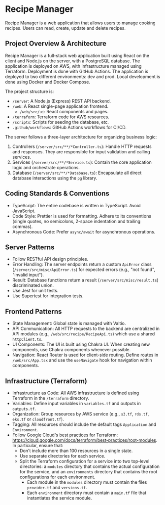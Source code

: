 # Recipe Manager

Recipe Manager is a web application that allows users to manage cooking recipes. Users can read, create, update and delete recipes.

## Project Overview & Architecture

Recipe Manager is a full-stack web application built using React on the client and Node.js on the server, with a PostgreSQL database. The application is deployed on AWS, with infrastructure managed using Terraform. Deployment is done with GitHub Actions. The application is deployed to two different environments: dev and prod. Local development is done using Docker and Docker Compose.

The project structure is:

- `/server`: A Node.js (Express) REST API backend.
- `/web`: A React single-page application frontend.
  - `/web/src/ui`: React components and pages.
- `/terraform`: Terraform code for AWS resources.
- `/scripts`: Scripts for seeding the database, etc.
- `.github/workflows`: GitHub Actions workflows for CI/CD.

The server follows a three-layer architecture for organizing business logic:

1. Controllers (`/server/src/**/*Controller.ts`): Handle HTTP requests and responses. They are responsible for input validation and calling services.
2. Services (`/server/src/**/*Service.ts`): Contain the core application logic and orchestrate operations.
3. Database (`/server/src/**/*Database.ts`): Encapsulate all direct database interactions using the `pg` library.

## Coding Standards & Conventions

- TypeScript: The entire codebase is written in TypeScript. Avoid JavaScript.
- Code Style: Prettier is used for formatting. Adhere to its conventions (single quotes, no semicolons, 2-space indentation and trailing commas).
- Asynchronous Code: Prefer `async/await` for asynchronous operations.

## Server Patterns

- Follow RESTful API design principles.
- Error Handling: The server endpoints return a custom `ApiError` class (`/server/src/misc/ApiError.ts`) for expected errors (e.g., "not found", "invalid input").
- Result: Database functions return a result (`/server/src/misc/result.ts`) discriminated union.
- Use Jest for unit tests.
- Use Supertest for integration tests.

## Frontend Patterns

- State Management: Global state is managed with Valtio.
- API Communication: All HTTP requests to the backend are centralized in API modules (e.g., `/web/src/recipe/RecipeApi.ts`) which use a shared `httpClient.ts`.
- UI Components: The UI is built using Chakra UI. When creating new components, use Chakra components whenever possible.
- Navigation: React Router is used for client-side routing. Define routes in `/web/src/App.tsx` and use the `useNavigate` hook for navigation within components.

## Infrastructure (Terraform)

- Infrastructure as Code: All AWS infrastructure is defined using Terraform in the `/terraform` directory.
- Variables: Define input variables in `variables.tf` and outputs in `outputs.tf`.
- Organization: Group resources by AWS service (e.g., `s3.tf`, `rds.tf`, `eks.tf` or `cloudfront.tf`).
- Tagging: All resources should include the default tags `Application` and `Environment`.
- Follow Google Cloud's best practices for Terraform: https://cloud.google.com/docs/terraform/best-practices/root-modules. In particular, ensure that:
  - Don't include more than 100 resources in a single state.
  - Use separate directories for each service.
  - Split the Terraform configuration for a service into two top-level directories: a `modules` directory that contains the actual configuration for the service, and an `environments` directory that contains the root configurations for each environment.
    - Each module in the `modules` directory must contain the files `provider.tf` and `versions.tf`.
    - Each `environment` directory must contain a `main.tf` file that instantiates the service module.
